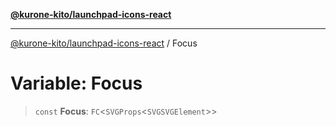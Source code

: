 [**@kurone-kito/launchpad-icons-react**](../README.md)

***

[@kurone-kito/launchpad-icons-react](../globals.md) / Focus

# Variable: Focus

> `const` **Focus**: `FC`\<`SVGProps`\<`SVGSVGElement`\>\>
